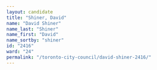 ```yaml
---
layout: candidate
title: "Shiner, David"
name: "David Shiner"
name_last: "Shiner"
name_first: "David"
name_sortby: "shiner"
id: "2416"
ward: "24"
permalink: "/toronto-city-council/david-shiner-2416/"
---
```


